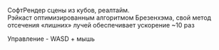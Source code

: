 СофтРендер сцены из кубов, реалтайм.  
Рэйкаст оптимизированным алгоритмом Брезенхэма, свой метод отсечения «лишних» лучей обеспечивает ускорение ~10 раз

Управление - WASD + мышь
